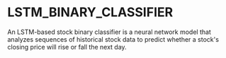 # LSTM_BINARY_CLASSIFIER
An LSTM-based stock binary classifier is a neural network model that analyzes sequences of historical stock data to predict whether a stock's closing price will rise or fall the next day.
